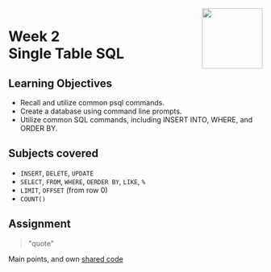 <a href="../">
  <img src="/img/Database_Design_and_Basic_SQL_in_PostgreSQL_logo.avif" width="120" align="right">
</a>

# Week 2 <br> Single Table SQL

## Learning Objectives
- Recall and utilize common psql commands.
- Create a database using command line prompts.
- Utilize common SQL commands, including INSERT INTO, WHERE, and ORDER BY.

## Subjects covered
- `INSERT`, `DELETE`, `UPDATE`
- `SELECT`, `FROM`, `WHERE`, `OERDER BY`, `LIKE`, `%`
- `LIMIT`, `OFFSET` (from row 0)
- `COUNT()`


## Assignment

>"quote"

Main points, and own [shared code](./code.language) 
